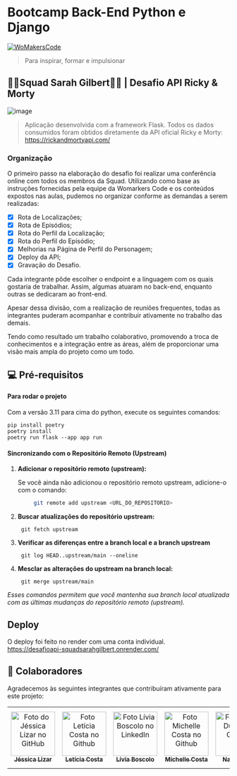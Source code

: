# Bootcamp Back-End Python e Django 
[![WoMakersCode](https://womakerscode.org/wp-content/uploads/2023/07/ong-womakerscode-thumb.png)](https://womakerscode.org/)
> Para inspirar, formar e impulsionar

## 👩‍💻**Squad Sarah Gilbert**👩‍💻 | Desafio API Ricky & Morty





![image](https://github.com/user-attachments/assets/cab45892-562a-44e9-96ef-f1722a963f49)
> Aplicação desenvolvida com a framework Flask.
Todos os dados consumidos foram obtidos diretamente da API oficial Ricky e Morty: https://rickandmortyapi.com/

### Organização

O primeiro passo na elaboração do desafio foi realizar uma conferência online com todos os membros da Squad. Utilizando como base as instruções fornecidas pela equipe da Womarkers Code e os conteúdos expostos nas aulas, pudemos no organizar conforme as demandas a serem realizadas:

- [x] Rota de Localizações;
- [x] Rota de Episódios;
- [x] Rota do Perfil da Localização;
- [x] Rota do Perfil do Episódio;
- [x] Melhorias na Página de Perfil do Personagem;
- [x] Deploy da API;
- [x] Gravação do Desafio.

Cada integrante pôde escolher o endpoint e a linguagem com os quais gostaria de trabalhar. Assim, algumas atuaram no back-end, enquanto outras se dedicaram ao front-end.

Apesar dessa divisão, com a realização de reuniões frequentes, todas as integrantes puderam acompanhar e contribuir ativamente no trabalho das demais.

Tendo como resultado um trabalho colaborativo, promovendo a troca de conhecimentos e a integração entre as áreas, além de proporcionar uma visão mais ampla do projeto como um todo.

## 💻 Pré-requisitos

#### Para rodar o projeto

Com a versão 3.11 para cima do python, execute os seguintes comandos: 

    pip install poetry 
    poetry install
    poetry run flask --app app run

#### Sincronizando com o Repositório Remoto (Upstream)

1. **Adicionar o repositório remoto (upstream):**

   Se você ainda não adicionou o repositório remoto upstream, adicione-o com o comando:

   ```bash
        git remote add upstream <URL_DO_REPOSITORIO>
2. **Buscar atualizações do repositório upstream:**

        git fetch upstream

3. **Verificar as diferenças entre a branch local e a branch upstream**

        git log HEAD..upstream/main --oneline

4. **Mesclar as alterações do upstream na branch local:**

        git merge upstream/main

_Esses comandos permitem que você mantenha sua branch local atualizada com as últimas mudanças do repositório remoto (upstream)._

## Deploy
O deploy foi feito no render com uma conta individual.
<br>
https://desafioapi-squadsarahgilbert.onrender.com/

## 🤝 Colaboradores

Agradecemos às seguintes integrantes que contribuíram ativamente para este projeto:

<table>
  <tr>
    <td align="center">
      <a href="#" title="defina o título do link"> 
        <img src="https://avatars.githubusercontent.com/u/26656337?v=4" width="100px;" alt="Foto do Jéssica Lizar no GitHub"/><br>
        <sub>
          <b>Jéssica Lizar</b>
        </sub>
      </a>
    </td>
    <td align="center">
      <a href="#" title="defina o título do link">
        <img src="https://avatars.githubusercontent.com/u/136915855?v=4" width="100px;" alt="Foto Letícia Costa no Github"/><br>
        <sub>
          <b>Letícia Costa</b>
        </sub>
      </a>
    </td>
    <td align="center">
      <a href="#" title="defina o título do link">
        <img src="https://media.licdn.com/dms/image/v2/D4D03AQFkOF5Mlf34Kw/profile-displayphoto-shrink_800_800/profile-displayphoto-shrink_800_800/0/1715181463453?e=1731542400&v=beta&t=9t6-Q_MAo9QQDYigdY42pgK30P8APEZX545VBwQAu7c" width="100px;" alt="Foto Lívia Boscolo no LinkedIn"/><br>
        <sub>
          <b>Lívia Boscolo</b>
        </sub>
      </a>
    </td>
        <td align="center">
      <a href="#" title="defina o título do link">
        <img src="https://avatars.githubusercontent.com/u/116692066?v=4" width="100px;" alt="Foto Michelle Costa no Github"/><br>
        <sub>
          <b>Michelle Costa</b>
        </sub>
      </a>
    </td>
        <td align="center">
      <a href="#" title="defina o título do link">
        <img src="https://avatars.githubusercontent.com/u/6678054?v=4" width="100px;" alt="Foto Nadi Duno no Github"/><br>
        <sub>
          <b>Nadi Duno</b>
        </sub>
      </a>
    </td>
        <td align="center">
      <a href="#" title="defina o título do link">
        <img src="https://avatars.githubusercontent.com/u/70439400?v=4" width="100px;" alt="Foto Raquel Maia no Github"/><br>
        <sub>
          <b>Raquel Maia</b>
        </sub>
      </a>
    </td>
        </td>
        <td align="center">
      <a href="#" title="defina o título do link">
        <img src="https://avatars.githubusercontent.com/u/101351309?v=4" width="100px;" alt="Foto Rosana TS no Github"/><br>
        <sub>
          <b>Rosana TS Francisco</b>
        </sub>
      </a>
    </td>
  </tr>
</table>

